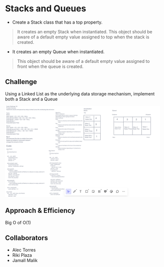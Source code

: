 # Stacks and Queues
- Create a Stack class that has a top property.
>It creates an empty Stack when instantiated.
This object should be aware of a default empty value assigned to top when the stack is created.
- It creates an empty Queue when instantiated.
> This object should be aware of a default empty value assigned to front when the queue is created.

## Challenge
Using a Linked List as the underlying data storage mechanism, implement both a Stack and a Queue

![White Board](Code%20Challenge%2010.png)

## Approach & Efficiency
Big O of O(1)
## Collaborators
- Alec Torres
- Riki Plaza
- Jamall Malik
